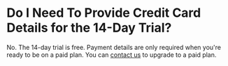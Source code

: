 # Do I Need To Provide Credit Card Details for the 14-Day Trial?

No. The 14-day trial is free. Payment details are only required when you're ready to be on a paid plan. You can [contact us](https://www.predicthq.com/contact/sales) to upgrade to a paid plan.
